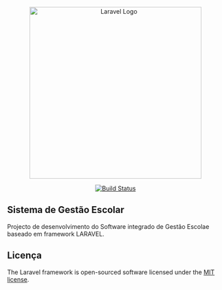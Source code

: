 <p align="center"><a href="https://laravel.com" target="_blank"><img src="https://raw.githubusercontent.com/laravel/art/master/logo-lockup/5%20SVG/2%20CMYK/1%20Full%20Color/laravel-logolockup-cmyk-red.svg" width="400" alt="Laravel Logo"></a></p>

<p align="center">
<a href="https://github.com/laravel/framework/actions"><img src="https://github.com/laravel/framework/workflows/tests/badge.svg" alt="Build Status"></a>

</p>

## Sistema de Gestão Escolar

Projecto de desenvolvimento do Software integrado de Gestão Escolae baseado em framework LARAVEL. 

## Licença

The Laravel framework is open-sourced software licensed under the [MIT license](https://opensource.org/licenses/MIT).
